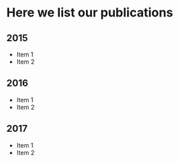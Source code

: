 # Here we list our publications
## 2015
* Item 1
* Item 2

## 2016
* Item 1
* Item 2

## 2017
* Item 1
* Item 2
